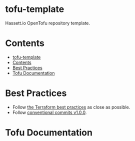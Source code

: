# tofu-template

Hassett.io OpenTofu repository template.

# Contents

- [tofu-template](#tofu-template)
- [Contents](#contents)
- [Best Practices](#best-practices)
- [Tofu Documentation](#tofu-documentation)

# Best Practices

- Follow [the Terraform best practices](https://www.terraform-best-practices.com) as close as possible.
- Follow [conventional commits v1.0.0](https://www.conventionalcommits.org/en/v1.0.0/).

# Tofu Documentation

<!-- BEGIN_TF_DOCS -->

<!-- END_TF_DOCS -->
